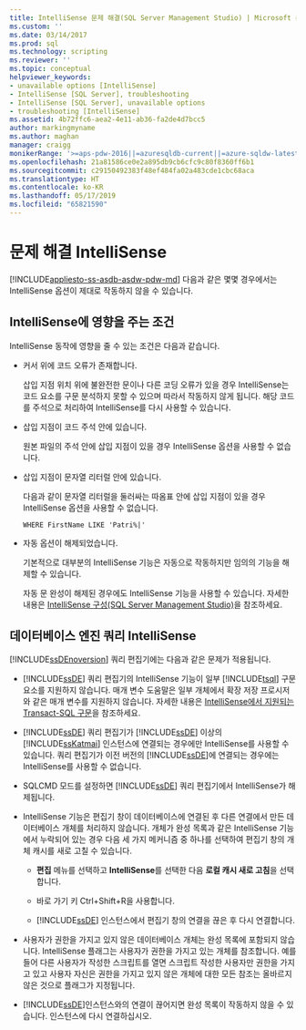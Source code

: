 ```yaml
---
title: IntelliSense 문제 해결(SQL Server Management Studio) | Microsoft 문서
ms.custom: ''
ms.date: 03/14/2017
ms.prod: sql
ms.technology: scripting
ms.reviewer: ''
ms.topic: conceptual
helpviewer_keywords:
- unavailable options [IntelliSense]
- IntelliSense [SQL Server], troubleshooting
- IntelliSense [SQL Server], unavailable options
- troubleshooting [IntelliSense]
ms.assetid: 4b72ffc6-aea2-4e11-ab36-fa2de4d7bcc5
author: markingmyname
ms.author: maghan
manager: craigg
monikerRange: '>=aps-pdw-2016||=azuresqldb-current||=azure-sqldw-latest||>=sql-server-2016||=sqlallproducts-allversions||>=sql-server-linux-2017||=azuresqldb-mi-current'
ms.openlocfilehash: 21a81586ce0e2a895db9cb6cfc9c80f8360ff6b1
ms.sourcegitcommit: c29150492383f48ef484fa02a483cde1cbc68aca
ms.translationtype: HT
ms.contentlocale: ko-KR
ms.lasthandoff: 05/17/2019
ms.locfileid: "65821590"
---
```

# <a name="troubleshooting-intellisense"></a>문제 해결 IntelliSense
[!INCLUDE[appliesto-ss-asdb-asdw-pdw-md](../../includes/appliesto-ss-asdb-asdw-pdw-md.md)]
  다음과 같은 몇몇 경우에서는 IntelliSense 옵션이 제대로 작동하지 않을 수 있습니다.  
  
## <a name="conditions-that-affect-intellisense"></a>IntelliSense에 영향을 주는 조건  
 IntelliSense 동작에 영향을 줄 수 있는 조건은 다음과 같습니다.  
  
-   커서 위에 코드 오류가 존재합니다.  
  
     삽입 지점 위치 위에 불완전한 문이나 다른 코딩 오류가 있을 경우 IntelliSense는 코드 요소를 구문 분석하지 못할 수 있으며 따라서 작동하지 않게 됩니다. 해당 코드를 주석으로 처리하여 IntelliSense를 다시 사용할 수 있습니다.  
  
-   삽입 지점이 코드 주석 안에 있습니다.  
  
     원본 파일의 주석 안에 삽입 지점이 있을 경우 IntelliSense 옵션을 사용할 수 없습니다.  
  
-   삽입 지점이 문자열 리터럴 안에 있습니다.  
  
     다음과 같이 문자열 리터럴을 둘러싸는 따옴표 안에 삽입 지점이 있을 경우 IntelliSense 옵션을 사용할 수 없습니다.  
  
     `WHERE FirstName LIKE 'Patri%|'`  
  
-   자동 옵션이 해제되었습니다.  
  
     기본적으로 대부분의 IntelliSense 기능은 자동으로 작동하지만 임의의 기능을 해제할 수 있습니다.  
  
     자동 문 완성이 해제된 경우에도 IntelliSense 기능을 사용할 수 있습니다. 자세한 내용은 [IntelliSense 구성&#40;SQL Server Management Studio&#41;](../../relational-databases/scripting/configure-intellisense-sql-server-management-studio.md)을 참조하세요.  
  
## <a name="database-engine-query-intellisense"></a>데이터베이스 엔진 쿼리 IntelliSense  
 [!INCLUDE[ssDEnoversion](../../includes/ssdenoversion-md.md)] 쿼리 편집기에는 다음과 같은 문제가 적용됩니다.  
  
-   [!INCLUDE[ssDE](../../includes/ssde-md.md)] 쿼리 편집기의 IntelliSense 기능이 일부 [!INCLUDE[tsql](../../includes/tsql-md.md)] 구문 요소를 지원하지 않습니다. 매개 변수 도움말은 일부 개체에서 확장 저장 프로시저와 같은 매개 변수를 지원하지 않습니다. 자세한 내용은 [IntelliSense에서 지원되는 Transact-SQL 구문](../../relational-databases/scripting/transact-sql-syntax-supported-by-intellisense.md)을 참조하세요.  
  
-   [!INCLUDE[ssDE](../../includes/ssde-md.md)] 쿼리 편집기가 [!INCLUDE[ssDE](../../includes/ssde-md.md)] 이상의 [!INCLUDE[ssKatmai](../../includes/sskatmai-md.md)] 인스턴스에 연결되는 경우에만 IntelliSense를 사용할 수 있습니다. 쿼리 편집기가 이전 버전의 [!INCLUDE[ssDE](../../includes/ssde-md.md)]에 연결되는 경우에는 IntelliSense를 사용할 수 없습니다.  
  
-   SQLCMD 모드를 설정하면 [!INCLUDE[ssDE](../../includes/ssde-md.md)] 쿼리 편집기에서 IntelliSense가 해제됩니다.  
  
-   IntelliSense 기능은 편집기 창이 데이터베이스에 연결된 후 다른 연결에서 만든 데이터베이스 개체를 처리하지 않습니다. 개체가 완성 목록과 같은 IntelliSense 기능에서 누락되어 있는 경우 다음 세 가지 메커니즘 중 하나를 선택하여 편집기 창의 개체 캐시를 새로 고칠 수 있습니다.  
  
    -   **편집** 메뉴를 선택하고 **IntelliSense**를 선택한 다음 **로컬 캐시 새로 고침**을 선택합니다.  
  
    -   바로 가기 키 Ctrl+Shift+R을 사용합니다.  
  
    -   [!INCLUDE[ssDE](../../includes/ssde-md.md)] 인스턴스에서 편집기 창의 연결을 끊은 후 다시 연결합니다.  
  
-   사용자가 권한을 가지고 있지 않은 데이터베이스 개체는 완성 목록에 포함되지 않습니다. IntelliSense 플래그는 사용자가 권한을 가지고 있는 개체를 참조합니다. 예를 들어 다른 사용자가 작성한 스크립트를 열면 스크립트 작성한 사용자만 권한을 가지고 있고 사용자 자신은 권한을 가지고 있지 않은 개체에 대한 모든 참조는 올바르지 않은 것으로 플래그가 지정됩니다.  
  
-   [!INCLUDE[ssDE](../../includes/ssde-md.md)]인스턴스와의 연결이 끊어지면 완성 목록이 작동하지 않을 수 있습니다. 인스턴스에 다시 연결하십시오.  
  
  
